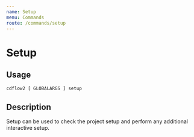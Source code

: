 ```yaml
---
name: Setup
menu: Commands
route: /commands/setup
---
```


# Setup

## Usage

```
cdflow2 [ GLOBALARGS ] setup
```

## Description

Setup can be used to check the project setup and perform any additional interactive setup.